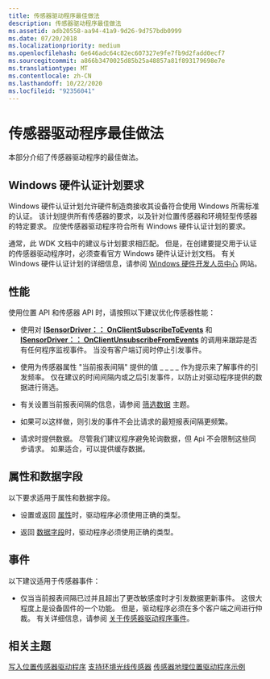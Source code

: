 ```yaml
---
title: 传感器驱动程序最佳做法
description: 传感器驱动程序最佳做法
ms.assetid: adb20558-aa94-41a9-9d26-9d757bdb0999
ms.date: 07/20/2018
ms.localizationpriority: medium
ms.openlocfilehash: 6e646adc64c82ec607327e9fe7fb9d2fadd0ecf7
ms.sourcegitcommit: a866b3470025d85b25a48857a81f893179698e7e
ms.translationtype: MT
ms.contentlocale: zh-CN
ms.lasthandoff: 10/22/2020
ms.locfileid: "92356041"
---
```

# <a name="sensor-driver-best-practices"></a>传感器驱动程序最佳做法


本部分介绍了传感器驱动程序的最佳做法。

## <a name="windows-hardware-certification-program-requirements"></a>Windows 硬件认证计划要求

Windows 硬件认证计划允许硬件制造商接收其设备符合使用 Windows 所需标准的认证。 该计划提供所有传感器的要求，以及针对位置传感器和环境轻型传感器的特定要求。 应使传感器驱动程序符合所有 Windows 硬件认证计划的要求。

通常，此 WDK 文档中的建议与计划要求相匹配。 但是，在创建要提交用于认证的传感器驱动程序时，必须查看官方 Windows 硬件认证计划文档。 有关 Windows 硬件认证计划的详细信息，请参阅 [Windows 硬件开发人员中心](/previous-versions/windows/hardware/hck/jj124227(v=vs.85)) 网站。

## <a name="performance"></a>性能

使用位置 API 和传感器 API 时，请按照以下建议优化传感器性能：

-   使用对 [**ISensorDriver：： OnClientSubscribeToEvents**](/windows-hardware/drivers/ddi/sensorsclassextension/nf-sensorsclassextension-isensordriver-onclientsubscribetoevents) 和 [**ISensorDriver：： OnClientUnsubscribeFromEvents**](/windows-hardware/drivers/ddi/sensorsclassextension/nf-sensorsclassextension-isensordriver-onclientunsubscribefromevents) 的调用来跟踪是否有任何程序监视事件。 当没有客户端订阅时停止引发事件。

-   使用为传感器属性 "当前报表间隔" 提供的值 \_ \_ \_ \_ 作为提示来了解事件的引发频率。 仅在建议的时间间隔内或之后引发事件，以防止对驱动程序提供的数据进行筛选。

-   有关设置当前报表间隔的信息，请参阅 [筛选数据](filtering-data.md) 主题。

-   如果可以这样做，则引发的事件不会比请求的最短报表间隔更频繁。

-   请求时提供数据。 尽管我们建议程序避免轮询数据，但 Api 不会限制这些同步请求。 如果适合，可以提供缓存数据。

## <a name="properties-and-data-fields"></a>属性和数据字段

以下要求适用于属性和数据字段。

-   设置或返回 [属性](sensor-properties.md)时，驱动程序必须使用正确的类型。

-   返回 [数据字段](common-data-fields.md)时，驱动程序必须使用正确的类型。

## <a name="events"></a>事件

以下建议适用于传感器事件：

-   仅当当前报表间隔已过并且超出了更改敏感度时才引发数据更新事件。 这很大程度上是设备固件的一个功能。 但是，驱动程序必须在多个客户端之间进行仲裁。 有关详细信息，请参阅 [关于传感器驱动程序事件](about-sensor-driver-events.md)。

## <a name="related-topics"></a>相关主题

[写入位置传感器驱动程序](../gnss/writing-a-location-sensor-driver.md) 
[支持环境光线传感器](supporting-ambient-light-sensors.md) 
[传感器地理位置驱动程序示例](../gnss/sensors-geolocation-driver-sample.md)